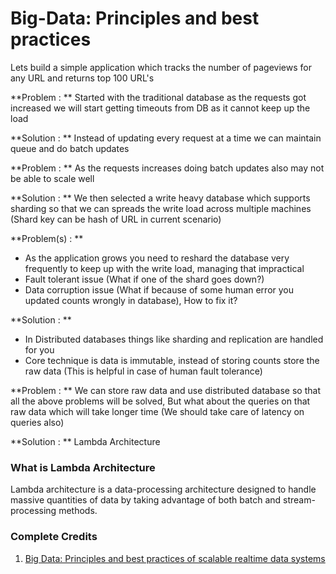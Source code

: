 # Big-Data: Principles and best practices

Lets build a simple application which tracks the number of pageviews for any URL and returns top 100 URL's

**Problem : ** Started with the traditional database as the requests got increased we will start getting timeouts from DB as it cannot keep up the load

**Solution : ** Instead of updating every request at a time we can maintain queue and do batch updates

**Problem : ** As the requests increases doing batch updates also may not be able to scale well 

**Solution : ** We then selected a write heavy database which supports sharding so that we can spreads the write load across multiple machines (Shard key can be hash of URL in current scenario)

**Problem(s) : ** 

* As the application grows you need to reshard the database very frequently to keep up with the write load, managing that impractical
* Fault tolerant issue (What if one of the shard goes down?)
* Data corruption issue (What if because of some human error you updated counts wrongly in database), How to fix it?

**Solution : ** 

* In Distributed databases things like sharding and replication are handled for you
* Core technique is data is immutable, instead of storing counts store the raw data (This is helpful in case of human fault tolerance)

**Problem : ** We can store raw data and use distributed database so that all the above problems will be solved, But what about the queries on that raw data which will take longer time (We should take care of latency on queries also)

**Solution : ** Lambda Architecture

### What is Lambda Architecture

Lambda architecture is a data-processing architecture designed to handle massive quantities of data by taking advantage of both batch and stream-processing methods.

### Complete Credits

1. [Big Data: Principles and best practices of scalable realtime data systems](https://www.amazon.in/Big-Data-Principles-Practices-Real-Time/dp/9351198065)